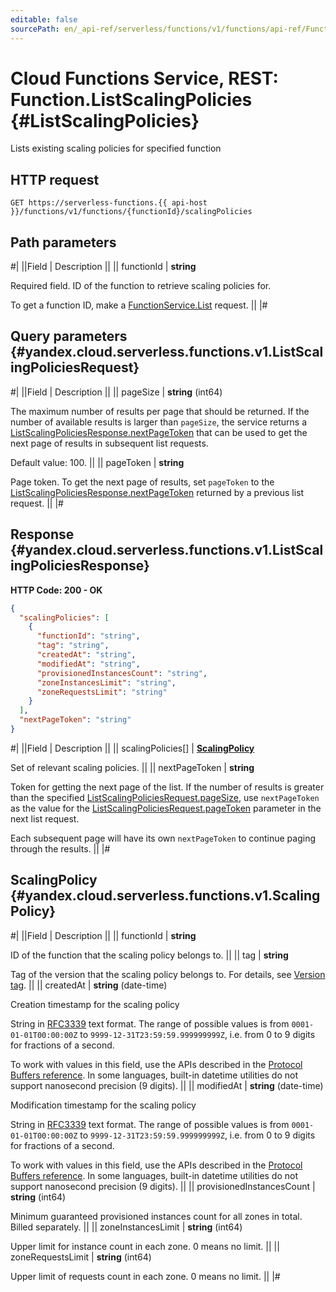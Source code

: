 ```yaml
---
editable: false
sourcePath: en/_api-ref/serverless/functions/v1/functions/api-ref/Function/listScalingPolicies.md
---
```


# Cloud Functions Service, REST: Function.ListScalingPolicies {#ListScalingPolicies}

Lists existing scaling policies for specified function

## HTTP request

```
GET https://serverless-functions.{{ api-host }}/functions/v1/functions/{functionId}/scalingPolicies
```

## Path parameters

#|
||Field | Description ||
|| functionId | **string**

Required field. ID of the function to retrieve scaling policies for.

To get a function ID, make a [FunctionService.List](/docs/functions/functions/api-ref/Function/list#List) request. ||
|#

## Query parameters {#yandex.cloud.serverless.functions.v1.ListScalingPoliciesRequest}

#|
||Field | Description ||
|| pageSize | **string** (int64)

The maximum number of results per page that should be returned. If the number of available
results is larger than `pageSize`, the service returns a [ListScalingPoliciesResponse.nextPageToken](#yandex.cloud.serverless.functions.v1.ListScalingPoliciesResponse)
that can be used to get the next page of results in subsequent list requests.

Default value: 100. ||
|| pageToken | **string**

Page token. To get the next page of results, set `pageToken` to the
[ListScalingPoliciesResponse.nextPageToken](#yandex.cloud.serverless.functions.v1.ListScalingPoliciesResponse) returned by a previous list request. ||
|#

## Response {#yandex.cloud.serverless.functions.v1.ListScalingPoliciesResponse}

**HTTP Code: 200 - OK**

```json
{
  "scalingPolicies": [
    {
      "functionId": "string",
      "tag": "string",
      "createdAt": "string",
      "modifiedAt": "string",
      "provisionedInstancesCount": "string",
      "zoneInstancesLimit": "string",
      "zoneRequestsLimit": "string"
    }
  ],
  "nextPageToken": "string"
}
```

#|
||Field | Description ||
|| scalingPolicies[] | **[ScalingPolicy](#yandex.cloud.serverless.functions.v1.ScalingPolicy)**

Set of relevant scaling policies. ||
|| nextPageToken | **string**

Token for getting the next page of the list. If the number of results is greater than
the specified [ListScalingPoliciesRequest.pageSize](#yandex.cloud.serverless.functions.v1.ListScalingPoliciesRequest), use `nextPageToken` as the value
for the [ListScalingPoliciesRequest.pageToken](#yandex.cloud.serverless.functions.v1.ListScalingPoliciesRequest) parameter in the next list request.

Each subsequent page will have its own `nextPageToken` to continue paging through the results. ||
|#

## ScalingPolicy {#yandex.cloud.serverless.functions.v1.ScalingPolicy}

#|
||Field | Description ||
|| functionId | **string**

ID of the function that the scaling policy belongs to. ||
|| tag | **string**

Tag of the version that the scaling policy belongs to. For details, see [Version tag](/docs/functions/concepts/function#tag). ||
|| createdAt | **string** (date-time)

Creation timestamp for the scaling policy

String in [RFC3339](https://www.ietf.org/rfc/rfc3339.txt) text format. The range of possible values is from
`0001-01-01T00:00:00Z` to `9999-12-31T23:59:59.999999999Z`, i.e. from 0 to 9 digits for fractions of a second.

To work with values in this field, use the APIs described in the
[Protocol Buffers reference](https://developers.google.com/protocol-buffers/docs/reference/overview).
In some languages, built-in datetime utilities do not support nanosecond precision (9 digits). ||
|| modifiedAt | **string** (date-time)

Modification timestamp for the scaling policy

String in [RFC3339](https://www.ietf.org/rfc/rfc3339.txt) text format. The range of possible values is from
`0001-01-01T00:00:00Z` to `9999-12-31T23:59:59.999999999Z`, i.e. from 0 to 9 digits for fractions of a second.

To work with values in this field, use the APIs described in the
[Protocol Buffers reference](https://developers.google.com/protocol-buffers/docs/reference/overview).
In some languages, built-in datetime utilities do not support nanosecond precision (9 digits). ||
|| provisionedInstancesCount | **string** (int64)

Minimum guaranteed provisioned instances count for all zones in total.
Billed separately. ||
|| zoneInstancesLimit | **string** (int64)

Upper limit for instance count in each zone.
0 means no limit. ||
|| zoneRequestsLimit | **string** (int64)

Upper limit of requests count in each zone.
0 means no limit. ||
|#